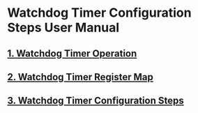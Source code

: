 # Watchdog Timer Configuration Steps User Manual

## [1. Watchdog Timer Operation](1.-watchdog-timer-operation.md)

## [2. Watchdog Timer Register Map](2.-watchdog-timer-register-map.md)

## [3. Watchdog Timer Configuration Steps](3.-watchdog-timer-configuration-steps.md)
